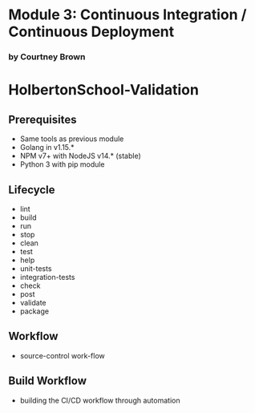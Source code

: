 <h1>Module 3: Continuous Integration / Continuous Deployment</h1>
<h3>by Courtney Brown</h3>

# HolbertonSchool-Validation

## Prerequisites
- Same tools as previous module
- Golang in v1.15.*
- NPM v7+ with NodeJS v14.* (stable)
- Python 3 with pip module

## Lifecycle
- lint
- build
- run
- stop
- clean
- test
- help
- unit-tests
- integration-tests
- check
- post
- validate
- package

## Workflow
- source-control work-flow

## Build Workflow
- building the CI/CD workflow through automation
